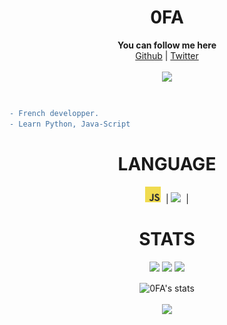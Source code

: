 <h1 align="center">0FA</h1>

<p align="center">
	<b>You can follow me here</b><br>
	<a href="https://github.com/0FA-git">Github</a> |
	<a href="https://twitter.com/ehcmoa">Twitter</a> 
	<br><br>
	<img src="https://media.giphy.com/media/C8A8UNursWU8NUCoDk/giphy.gif" />
</p>

#
```diff
- French developper.
- Learn Python, Java-Script
```
#
<h1 align="center">LANGUAGE</h1>

<p align="center"> 
  <code><img height="25" src="https://raw.githubusercontent.com/github/explore/80688e429a7d4ef2fca1e82350fe8e3517d3494d/topics/javascript/javascript.png"></code>&nbsp; |
  <code><img height="25" src="https://upload.wikimedia.org/wikipedia/commons/thumb/c/c3/Python-logo-notext.svg/1024px-Python-logo-notext.svg.png"></code>&nbsp; |
</p>

#
<h1 align="center">STATS</h1>
<p align="center">
  <img src="https://img.shields.io/github/followers/0FA-git?style=social">
  <img src="https://img.shields.io/github/stars/0FA-git?style=social">
  <img src="https://komarev.com/ghpvc/?username=0FA-git&color=blue">
</p>

<p align="center"> <img align="center" src="https://github-readme-stats.vercel.app/api?username=0FA-git&show_icons=true&include_all_commits=true&show_icons=true&title_color=fff&icon_color=79ff97&text_color=9f9f9f&bg_color=151515" alt="0FA's stats" /> </p>

<p align="center"> <img align="center" src="https://github-readme-stats.vercel.app/api/top-langs/?username=0FA-git&layout=compact&show_icons=true&title_color=fff&icon_color=79ff97&text_color=9f9f9f&bg_color=151515" /></p>
